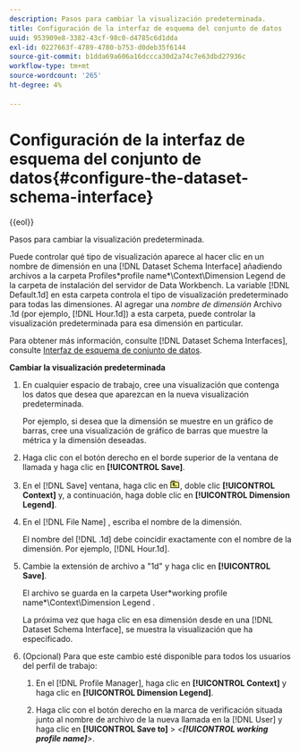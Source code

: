 ```yaml
---
description: Pasos para cambiar la visualización predeterminada.
title: Configuración de la interfaz de esquema del conjunto de datos
uuid: 953909e8-3382-43cf-98c0-d4785c6d1dda
exl-id: 0227663f-4789-4780-b753-d0deb35f6144
source-git-commit: b1dda69a606a16dccca30d2a74c7e63dbd27936c
workflow-type: tm+mt
source-wordcount: '265'
ht-degree: 4%

---
```


# Configuración de la interfaz de esquema del conjunto de datos{#configure-the-dataset-schema-interface}

{{eol}}

Pasos para cambiar la visualización predeterminada.

Puede controlar qué tipo de visualización aparece al hacer clic en un nombre de dimensión en una [!DNL Dataset Schema Interface] añadiendo archivos a la carpeta Profiles\*profile name*\Context\Dimension Legend de la carpeta de instalación del servidor de Data Workbench. La variable [!DNL Default.1d] en esta carpeta controla el tipo de visualización predeterminado para todas las dimensiones. Al agregar una *nombre de dimensión* Archivo .1d (por ejemplo, [!DNL Hour.1d]) a esta carpeta, puede controlar la visualización predeterminada para esa dimensión en particular.

Para obtener más información, consulte [!DNL Dataset Schema Interfaces], consulte [Interfaz de esquema de conjunto de datos](../../../home/c-get-started/c-admin-intrf/c-dtst-sch-intrf.md#concept-e147b3a5b542453ca2b121e1c85bb175).

**Cambiar la visualización predeterminada**

1. En cualquier espacio de trabajo, cree una visualización que contenga los datos que desea que aparezcan en la nueva visualización predeterminada.

   Por ejemplo, si desea que la dimensión se muestre en un gráfico de barras, cree una visualización de gráfico de barras que muestre la métrica y la dimensión deseadas.

1. Haga clic con el botón derecho en el borde superior de la ventana de llamada y haga clic en **[!UICONTROL Save]**.
1. En el [!DNL Save] ventana, haga clic en ![](assets/btn_folder_up.png), doble clic **[!UICONTROL Context]** y, a continuación, haga doble clic en **[!UICONTROL Dimension Legend]**.
1. En el [!DNL File Name] , escriba el nombre de la dimensión.

   El nombre del [!DNL .1d] debe coincidir exactamente con el nombre de la dimensión. Por ejemplo, [!DNL Hour.1d].

1. Cambie la extensión de archivo a &quot;1d&quot; y haga clic en **[!UICONTROL Save]**.

   El archivo se guarda en la carpeta User\*working profile name*\Context\Dimension Legend .

   La próxima vez que haga clic en esa dimensión desde en una [!DNL Dataset Schema Interface], se muestra la visualización que ha especificado.

1. (Opcional) Para que este cambio esté disponible para todos los usuarios del perfil de trabajo:

   1. En el [!DNL Profile Manager], haga clic en **[!UICONTROL Context]** y haga clic en **[!UICONTROL Dimension Legend]**.

   1. Haga clic con el botón derecho en la marca de verificación situada junto al nombre de archivo de la nueva llamada en la [!DNL User] y haga clic en **[!UICONTROL Save to]** > *&lt;**[!UICONTROL working profile name]**>*.
